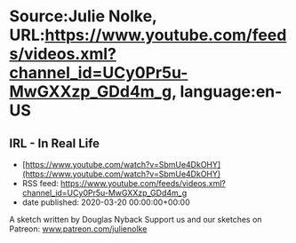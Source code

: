 # Source:Julie Nolke, URL:https://www.youtube.com/feeds/videos.xml?channel_id=UCy0Pr5u-MwGXXzp_GDd4m_g, language:en-US

## IRL - In Real Life
 - [https://www.youtube.com/watch?v=SbmUe4DkOHY](https://www.youtube.com/watch?v=SbmUe4DkOHY)
 - RSS feed: https://www.youtube.com/feeds/videos.xml?channel_id=UCy0Pr5u-MwGXXzp_GDd4m_g
 - date published: 2020-03-20 00:00:00+00:00

A sketch written by Douglas Nyback
Support us and our sketches on Patreon: www.patreon.com/julienolke

